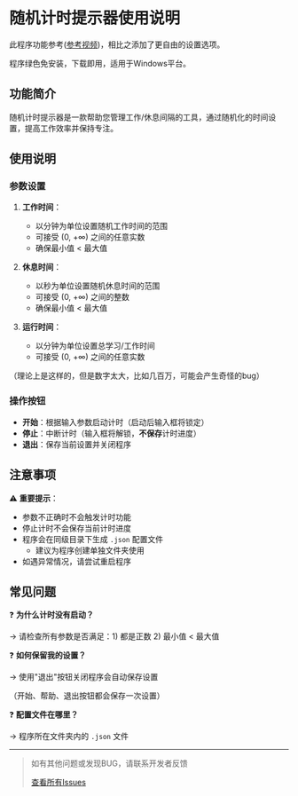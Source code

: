 # 随机计时提示器使用说明

此程序功能参考([参考视频](https://www.bilibili.com/video/BV1naLozQEBq?))，相比之添加了更自由的设置选项。

程序绿色免安装，下载即用，适用于Windows平台。

## 功能简介

随机计时提示器是一款帮助您管理工作/休息间隔的工具，通过随机化的时间设置，提高工作效率并保持专注。

## 使用说明

### 参数设置

1. **工作时间**：
   - 以分钟为单位设置随机工作时间的范围
   - 可接受 (0, +∞) 之间的任意实数
   - 确保最小值 < 最大值

2. **休息时间**：
   - 以秒为单位设置随机休息时间的范围
   - 可接受 (0, +∞) 之间的整数
   - 确保最小值 < 最大值

3. **运行时间**：
   - 以分钟为单位设置总学习/工作时间
   - 可接受 (0, +∞) 之间的任意实数
  
（理论上是这样的，但是数字太大，比如几百万，可能会产生奇怪的bug）

### 操作按钮

- **开始**：根据输入参数启动计时（启动后输入框将锁定）
- **停止**：中断计时（输入框将解锁，**不保存**计时进度）
- **退出**：保存当前设置并关闭程序

## 注意事项

⚠️ **重要提示**：
- 参数不正确时不会触发计时功能
- 停止计时不会保存当前计时进度
- 程序会在同级目录下生成 `.json` 配置文件
  - 建议为程序创建单独文件夹使用
- 如遇异常情况，请尝试重启程序

## 常见问题

❓ **为什么计时没有启动？**

→ 请检查所有参数是否满足：1) 都是正数 2) 最小值 < 最大值

❓ **如何保留我的设置？**

→ 使用"退出"按钮关闭程序会自动保存设置

（开始、帮助、退出按钮都会保存一次设置）

❓ **配置文件在哪里？**

→ 程序所在文件夹内的 `.json` 文件

---

> 如有其他问题或发现BUG，请联系开发者反馈
>
> [查看所有Issues](https://github.com/H-1100111001/RandomTimeReminder/issues)
